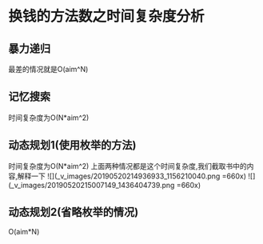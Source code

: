 # 换钱的方法数之时间复杂度分析
## 暴力递归
最差的情况就是O(aim^N)
## 记忆搜索
时间复杂度为O(N*aim^2)
## 动态规划1(使用枚举的方法)
时间复杂度为O(N*aim^2)
上面两种情况都是这个时间复杂度,我们截取书中的内容,解释一下
![](_v_images/20190520214936933_1156210040.png =660x)
![](_v_images/20190520215007149_1436404739.png =660x)
## 动态规划2(省略枚举的情况)
O(aim*N)
